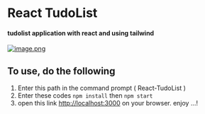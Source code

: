# React TudoList
#### tudolist application with react and using tailwind
[![image.png](https://i.postimg.cc/7hwjcTK9/image.png)](https://postimg.cc/N9CN2Lq2)
## To use, do the following
1. Enter this path in the command prompt ( React-TudoList )
2. Enter these codes
```npm install```
then
```npm start```
3. open this link [http://localhost:3000](http://localhost:3000) on your browser. enjoy ...!
